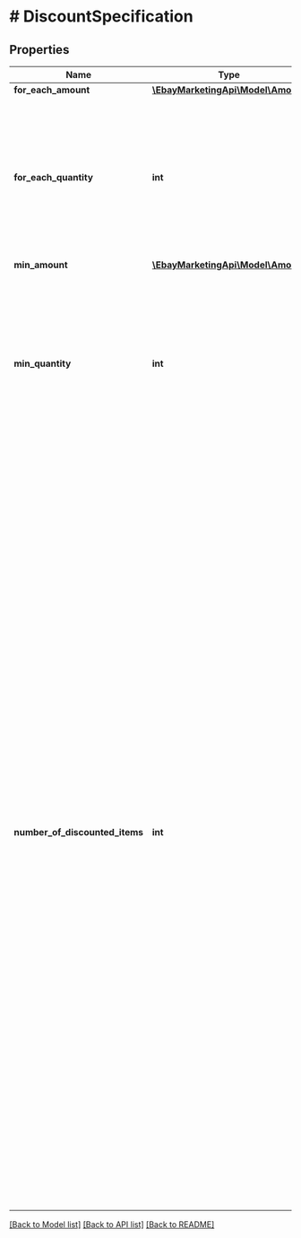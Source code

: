 # # DiscountSpecification

## Properties

Name | Type | Description | Notes
------------ | ------------- | ------------- | -------------
**for_each_amount** | [**\EbayMarketingApi\Model\Amount**](Amount.md) |  | [optional] 
**for_each_quantity** | **int** | The number of items that must be purchased in order to qualify for the discount. Valid values: &amp;nbsp; 1, 2, 3, 4, 5, 6, 7, 8, 9, 10, 11, &amp;nbsp; 12, 13, 14, 15, 16, 17, 18, 19 &amp;nbsp; 20, 25, 50, 75, 100 | [optional] 
**min_amount** | [**\EbayMarketingApi\Model\Amount**](Amount.md) |  | [optional] 
**min_quantity** | **int** | The minimum quantity of promoted items that needs to be bought in order to qualify for the promotion&#39;s discount. Valid values: &amp;nbsp; 1, 2, 3, 4, 5, 6, 7, 8, 9, 10, 11, &amp;nbsp; 12, 13, 14, 15, 16, 17, 18, 19 &amp;nbsp; 20, 25, 50, 75, 100 | [optional] 
**number_of_discounted_items** | **int** | Use this field to configure &amp;quot;Buy One Get One&amp;quot; (or BOGO) promotions. You must couple this field with forEachQuantity and an amountOffItem or percentOffItem field to configure your BOGO promotion. This field is not valid with order-based promotions. The value of this field represents the number of items to be discounted when other promotion criteria is met. For example, when the buyer adds the number of items identified by the forEachQuantity value to their cart, they are then eligible to receive the stated discount from an additional number of like items (the number of which is identified by this field) when they add those items to their cart. To receive the discount, the buyer must purchase the number of items indicated by forEachQuantity plus the number indicated by this field. Valid values: &amp;nbsp; 1, 2, 3, 4, 5, 6, 7, 8, 9, 10 | [optional] 

[[Back to Model list]](../../README.md#documentation-for-models) [[Back to API list]](../../README.md#documentation-for-api-endpoints) [[Back to README]](../../README.md)



